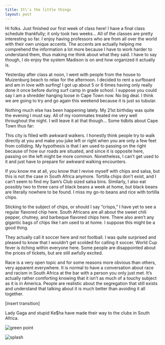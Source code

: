 ```yaml
---
title: It\'s the little things
layout: post
---
```


Hi folks. Just finished our first week of class here! I have a final class schedule thankfully; it only took two weeks… All of the classes are pretty interesting so far. I enjoy having professors who are from all over the world with their own unique accents. The accents are actually helping me comprehend the information a lot more because I have to work harder to understand them, thus making me think about what they said. I have to say though, I do enjoy the system Madison is on and how organized it actually is. 

Yesterday after class at noon, I went with people from the house to Muizenburg beach to relax for the afternoon. I decided to rent a surfboard and am in love with surfing! I got up about 5 or 6 times having only really done it once before during surf camp in grade school. I suppose you could say I am a shredder hanging loose in Cape Town now. No big deal. I think we are going to try and go again this weekend because it is just so tubular. 

Nothing much else has been happening lately. My 21st birthday was quite the evening I must say. All of my roommates treated me very well throughout the night. I will leave it at that though… Some tidbits about Cape Town thus far:

This city is filled with awkward walkers. I honestly think people try to walk directly at you and make you juke left or right when you are only a few feet from colliding. My hypothesis is that I am used to passing on the right because of how our roads are situated, and since it is opposite here, passing on the left might be more common. Nonetheless, I can’t get used to it and just have to prepare for awkward walking encounters. 

If you know me at all, you know that I revive myself with chips and salsa, but this is not the case in South Africa anymore. Tortilla chips don’t exist, and I can’t seem to find my Sam’s Club sized salsa bins. Similarly, I also eat possibly two to three cans of black beans a week at home, but black beans are literally nowhere to be found. I miss my go-to beans and rice with tortilla chips. 

Sticking to the subject of chips, or should I say “crisps,” I have yet to see a regular flavored chip here. South Africans are all about the sweet chili pepper, chutney, and barbeque flavored chips here. There also aren’t any gigantic bags of chips like I am used to at home. I suppose this might be a good thing. 

They actually call it soccer here and not football. I was quite surprised and pleased to know that I wouldn’t get scolded for calling it soccer. World Cup fever is itching within everyone here. Some people are disappointed about the prices of tickets, but are still awfully excited.

Race is a very open topic and for some reasons more obvious than others, very apparent everywhere. It is normal to have a conversation about race and racism in South Africa at the bar with a person you only just met. It’s actually rather comforting knowing that it isn’t as much of a touchy subject as it is in America. People are realistic about the segregation that still exists and understand that talking about it is much better than avoiding it all together. 

[insert transition]

Lady Gaga and stupid Ke$ha have made their way to the clubs in South Africa.

![green point](http://4.bp.blogspot.com/_LdRmP430Hc0/S3VzU__xR1I/AAAAAAAAAH8/Tr5iD0O5rvw/s680/IMG_4471.JPG)

![splash](http://3.bp.blogspot.com/_LdRmP430Hc0/S3V0Dm7hNvI/AAAAAAAAAIE/3A939VV6TyQ/s680/IMG_4510.JPG)

